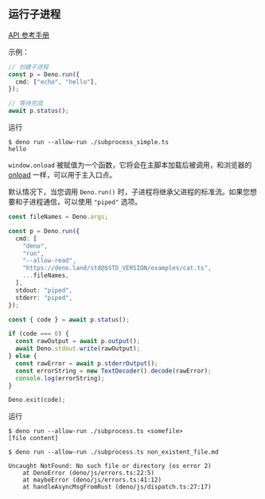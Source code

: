 ## 运行子进程

[API 参考手册](https://doc.deno.land/https/github.com/denoland/deno/releases/latest/download/lib.deno.d.ts#Deno.run)

示例：

```ts
// 创建子进程
const p = Deno.run({
  cmd: ["echo", "hello"],
});

// 等待完成
await p.status();
```

运行

```shell
$ deno run --allow-run ./subprocess_simple.ts
hello
```

`window.onload` 被赋值为一个函数，它将会在主脚本加载后被调用，和浏览器的 [onload](https://developer.mozilla.org/en-US/docs/Web/API/GlobalEventHandlers/onload) 一样，可以用于主入口点。

默认情况下，当您调用 `Deno.run()` 时，子进程将继承父进程的标准流。如果您想要和子进程通信，可以使用 `"piped"` 选项。

```ts
const fileNames = Deno.args;

const p = Deno.run({
  cmd: [
    "deno",
    "run",
    "--allow-read",
    "https://deno.land/std@$STD_VERSION/examples/cat.ts",
    ...fileNames,
  ],
  stdout: "piped",
  stderr: "piped",
});

const { code } = await p.status();

if (code === 0) {
  const rawOutput = await p.output();
  await Deno.stdout.write(rawOutput);
} else {
  const rawError = await p.stderrOutput();
  const errorString = new TextDecoder().decode(rawError);
  console.log(errorString);
}

Deno.exit(code);
```

运行

```shell
$ deno run --allow-run ./subprocess.ts <somefile>
[file content]

$ deno run --allow-run ./subprocess.ts non_existent_file.md

Uncaught NotFound: No such file or directory (os error 2)
    at DenoError (deno/js/errors.ts:22:5)
    at maybeError (deno/js/errors.ts:41:12)
    at handleAsyncMsgFromRust (deno/js/dispatch.ts:27:17)
```
